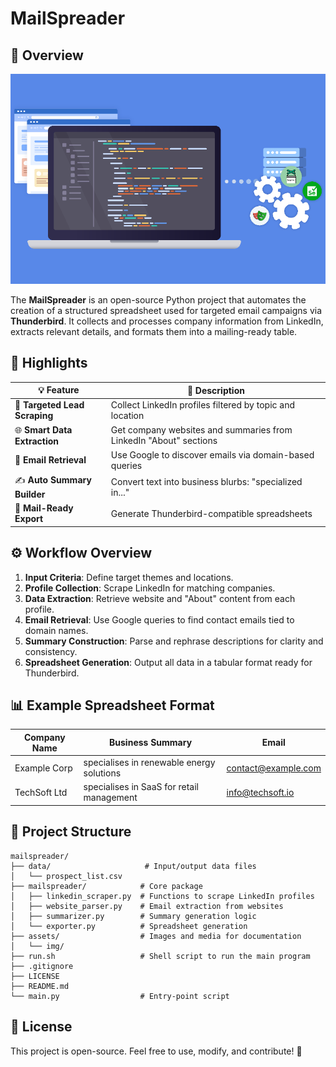 # MailSpreader

## 🚀 Overview

![Main Preview](assets/img/main.png)

The **MailSpreader** is an open-source Python project that automates the creation of a structured spreadsheet used for targeted email campaigns via **Thunderbird**. It collects and processes company information from LinkedIn, extracts relevant details, and formats them into a mailing-ready table.

## 🎯 Highlights

| 💡 Feature                    | 📌 Description                                                    |
| ----------------------------- | ----------------------------------------------------------------- |
| 🎯 **Targeted Lead Scraping** | Collect LinkedIn profiles filtered by topic and location          |
| 🌐 **Smart Data Extraction**  | Get company websites and summaries from LinkedIn "About" sections |
| 📧 **Email Retrieval**        | Use Google to discover emails via domain-based queries            |
| ✍️ **Auto Summary Builder**   | Convert text into business blurbs: "specialized in..."            |
| 📁 **Mail-Ready Export**      | Generate Thunderbird-compatible spreadsheets                      |

## ⚙️ Workflow Overview

1. **Input Criteria**: Define target themes and locations.
2. **Profile Collection**: Scrape LinkedIn for matching companies.
3. **Data Extraction**: Retrieve website and "About" content from each profile.
4. **Email Retrieval**: Use Google queries to find contact emails tied to domain names.
5. **Summary Construction**: Parse and rephrase descriptions for clarity and consistency.
6. **Spreadsheet Generation**: Output all data in a tabular format ready for Thunderbird.

## 📊 Example Spreadsheet Format

| Company Name | Business Summary                          | Email                                             |
| ------------ | ----------------------------------------- | ------------------------------------------------- |
| Example Corp | specialises in renewable energy solutions | [contact@example.com](mailto:contact@example.com) |
| TechSoft Ltd | specialises in SaaS for retail management | [info@techsoft.io](mailto:info@techsoft.io)       |

## 📁 Project Structure

```
mailspreader/
├── data/                     # Input/output data files
│   └── prospect_list.csv
├── mailspreader/            # Core package
│   ├── linkedin_scraper.py  # Functions to scrape LinkedIn profiles
│   ├── website_parser.py    # Email extraction from websites
│   ├── summarizer.py        # Summary generation logic
│   └── exporter.py          # Spreadsheet generation
├── assets/                  # Images and media for documentation
│   └── img/
├── run.sh                   # Shell script to run the main program
├── .gitignore
├── LICENSE
├── README.md
└── main.py                  # Entry-point script
```

## 🌟 License

This project is open-source. Feel free to use, modify, and contribute! 🚀

